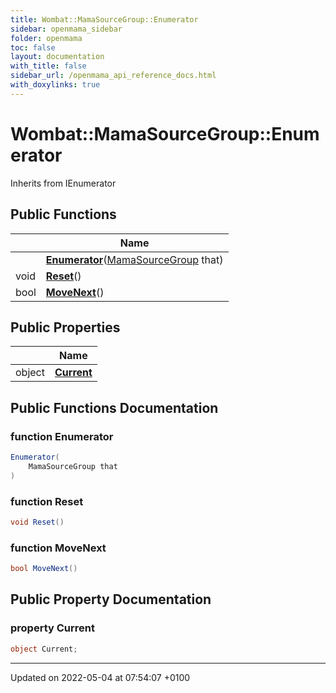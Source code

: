 ```yaml
---
title: Wombat::MamaSourceGroup::Enumerator
sidebar: openmama_sidebar
folder: openmama
toc: false
layout: documentation
with_title: false
sidebar_url: /openmama_api_reference_docs.html
with_doxylinks: true
---
```


# Wombat::MamaSourceGroup::Enumerator





Inherits from IEnumerator

## Public Functions

|                | Name           |
| -------------- | -------------- |
| | **[Enumerator](classWombat_1_1MamaSourceGroup_1_1Enumerator.html#function-enumerator)**([MamaSourceGroup](classWombat_1_1MamaSourceGroup.html) that) |
| void | **[Reset](classWombat_1_1MamaSourceGroup_1_1Enumerator.html#function-reset)**() |
| bool | **[MoveNext](classWombat_1_1MamaSourceGroup_1_1Enumerator.html#function-movenext)**() |

## Public Properties

|                | Name           |
| -------------- | -------------- |
| object | **[Current](classWombat_1_1MamaSourceGroup_1_1Enumerator.html#property-current)**  |

## Public Functions Documentation

### function Enumerator

```csharp
Enumerator(
    MamaSourceGroup that
)
```


### function Reset

```csharp
void Reset()
```


### function MoveNext

```csharp
bool MoveNext()
```


## Public Property Documentation

### property Current

```csharp
object Current;
```


-------------------------------

Updated on 2022-05-04 at 07:54:07 +0100